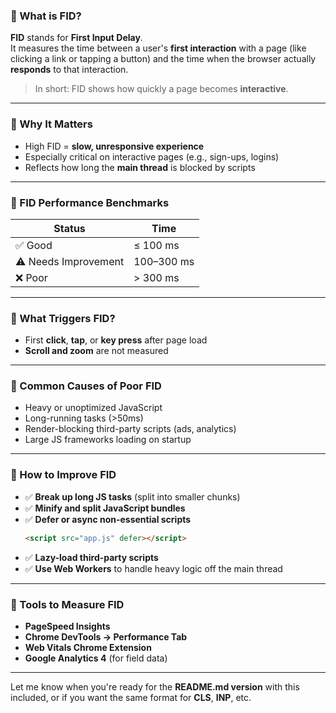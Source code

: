 ### 🔹 What is FID?

**FID** stands for **First Input Delay**.  
It measures the time between a user's **first interaction** with a page (like clicking a link or tapping a button) and the time when the browser actually **responds** to that interaction.

> In short: FID shows how quickly a page becomes **interactive**.

---

### 🔹 Why It Matters

- High FID = **slow, unresponsive experience**
- Especially critical on interactive pages (e.g., sign-ups, logins)
- Reflects how long the **main thread** is blocked by scripts

---

### 🔹 FID Performance Benchmarks

| Status   | Time          |
|----------|---------------|
| ✅ Good     | ≤ 100 ms      |
| ⚠️ Needs Improvement   | 100–300 ms    |
| ❌ Poor     | > 300 ms      |

---

### 🔹 What Triggers FID?

- First **click**, **tap**, or **key press** after page load
- **Scroll and zoom** are not measured

---

### 🔹 Common Causes of Poor FID

- Heavy or unoptimized JavaScript
- Long-running tasks (>50ms)
- Render-blocking third-party scripts (ads, analytics)
- Large JS frameworks loading on startup

---

### 🔹 How to Improve FID

- ✅ **Break up long JS tasks** (split into smaller chunks)
- ✅ **Minify and split JavaScript bundles**
- ✅ **Defer or async non-essential scripts**
  ```html
  <script src="app.js" defer></script>
  ```
- ✅ **Lazy-load third-party scripts**
- ✅ **Use Web Workers** to handle heavy logic off the main thread

---

### 🔹 Tools to Measure FID

- **PageSpeed Insights**
- **Chrome DevTools → Performance Tab**
- **Web Vitals Chrome Extension**
- **Google Analytics 4** (for field data)

---

Let me know when you're ready for the **README.md version** with this included, or if you want the same format for **CLS**, **INP**, etc.